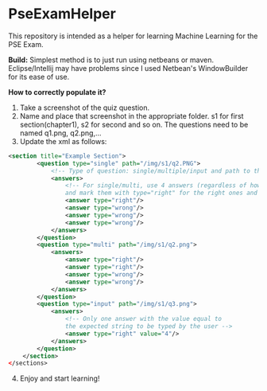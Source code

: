 # PseExamHelper
This repository is intended as a helper for learning Machine Learning for the PSE Exam.

**Build:** 
Simplest method is to just run using netbeans or maven. Eclipse/Intellij may have problems since I used Netbean's WindowBuilder for its ease of use.

**How to correctly populate it?**

1. Take a screenshot of the quiz question.
2. Name and place that screenshot in the appropriate folder. s1 for first section(chapter1), s2 for second and so on. The questions need to be named q1.png, q2.png,...
3. Update the xml as follows:
```xml
<section title="Example Section">
        <question type="single" path="/img/s1/q2.PNG"> 
            <!-- Type of question: single/multiple/input and path to the image -->
            <answers>
                <!-- For single/multi, use 4 answers (regardless of how many there are) 
                and mark them with type="right" for the right ones and type="wrong" for the wrong ones -->
                <answer type="right"/>
                <answer type="wrong"/>
                <answer type="wrong"/>
                <answer type="wrong"/>
            </answers>
        </question>
        <question type="multi" path="/img/s1/q2.png">
            <answers>
                <answer type="right"/>
                <answer type="right"/>
                <answer type="wrong"/>
                <answer type="wrong"/>
            </answers>
        </question>
        <question type="input" path="/img/s1/q3.png">
            <answers>
                <!-- Only one answer with the value equal to 
                the expected string to be typed by the user -->
                <answer type="right" value="4"/>
            </answers>
        </question>
    </section>
</sections>
```
4. Enjoy and start learning!
